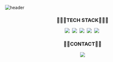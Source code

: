 

![header](https://capsule-render.vercel.app/api?color=0:CEF279,50:5CD1E5,100:9FC93C&type=soft&text=Welcome%20to%20JS%20World&animation=fadeIn&fontSize=50&fontColor=FFFFFF&fontAlign=50&fontAlignY=50&height=140&desc=JAVA%20Python&descAlign=50&descAlignY=70)



<h3 align="center">👨🏻‍💻TECH STACK👨🏻‍💻</h3>
<p align="center">
 <img src="https://img.shields.io/badge/Java-007396?style=flat-square&logo=Java&logoColor=white"/></a>&nbsp
<img src="https://img.shields.io/badge/Python-3766AB?style=flat-square&logo=Python&logoColor=white"/></a>&nbsp 
<img src="https://img.shields.io/badge/Spring-6DB33F?style=flat-square&logo=Spring&logoColor=white"/></a>&nbsp
  <img src="https://img.shields.io/badge/SpringBoot-6DB33F?style=flat-square&logo=SpringBoot&logoColor=white"/></a>&nbsp 
  <img src="https://img.shields.io/badge/Mysql-E6B91E?style=flat-square&logo=MySql&logoColor=white"/></a>&nbsp 
 </p>
  
  
  
  

<h3 align="center">👦🏻CONTACT👦🏻</h3>
  <p align="center">
  <a href="mailto:sprpsa97020@gmail.com"><img src="https://img.shields.io/badge/Gmail-d14836?style=flat-square&logo=Gmail&logoColor=white&link=sprpsa9702@gmail.com"/></a>
 </p>

<!--
**JJSbok/JJSbok** is a ✨ _special_ ✨ repository because its `README.md` (this file) appears on your GitHub profile.

Here are some ideas to get you started:


- 🔭 I’m currently working on ...
- 🌱 I’m currently learning ...
- 👯 I’m looking to collaborate on ...
- 🤔 I’m looking for help with ...
- 💬 Ask me about ...
- 📫 How to reach me: ...
- 😄 Pronouns: ...
- ⚡ Fun fact: ...
-->
